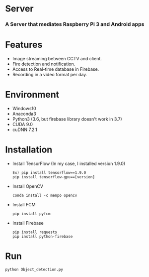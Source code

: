 # Server
<h3><b>A Server that mediates Raspberry Pi 3 and Android apps</b></h3>

# Features
- Image streaming between CCTV and client.
- Fire detection and notification.
- Access to Real-time database in Firebase.
- Recording in a video format per day.

# Environment
- Windows10
- Anaconda3 
- Python3 (3.6, but firebase library doesn't work in 3.7)
- CUDA 9.0
- cuDNN 7.2.1

# Installation
- Install TensorFlow (In my case, I installed version 1.9.0)

      Ex) pip install tensorflow==1.9.0
      pip install tensorflow-gpu==[version]

- Install OpenCV
        
      conda install -c menpo opencv
    
- Install FCM
        
      pip install pyfcm
    
- Install Firebase
        
      pip install requests       
      pip install python-firebase

# Run
    python Object_detection.py

